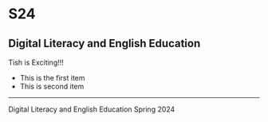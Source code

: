 # S24
## Digital Literacy and English Education

Tish is Exciting!!!

+ This is the first item
+ This is second item
---

Digital Literacy and English Education Spring 2024
